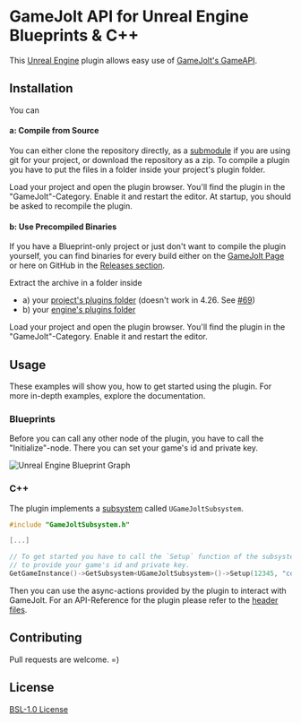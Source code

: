 # GameJolt API for Unreal Engine Blueprints & C++

This [Unreal Engine](https://www.unrealengine.com/) plugin allows easy use of [GameJolt's GameAPI](https://gamejolt.com/game-api).

## Installation

You can   
#### a: Compile from Source

You can either clone the repository directly, as a [submodule](https://git-scm.com/book/de/v2/Git-Tools-Submodule) if you are using git for your project, or download the repository as a zip. To compile a plugin you have to put the files in a folder inside your project's plugin folder.

Load your project and open the plugin browser. You'll find the plugin in the "GameJolt"-Category. Enable it and restart the editor. At startup, you should be asked to recompile the plugin.

#### b: Use Precompiled Binaries

If you have a Blueprint-only project or just don't want to compile the plugin yourself, you can find binaries for every build either on the [GameJolt Page](https://gamejolt.com/games/gjapi-bp/318270) or here on GitHub in the [Releases section](https://github.com/freezernick/ue-gjapi-core/releases).

Extract the archive in a folder inside
 - a) your [project's plugins folder](https://docs.unrealengine.com/4.27/en-US/ProductionPipelines/Plugins/#pluginfolders) (doesn't work in 4.26. See <a href="https://github.com/freezernick/ue-gjapi-core/issues/69">#69</a>)
 - b) your [engine's plugins folder](https://docs.unrealengine.com/4.27/en-US/ProductionPipelines/Plugins/#pluginfolders)

Load your project and open the plugin browser. You'll find the plugin in the "GameJolt"-Category. Enable it and restart the editor.

## Usage

These examples will show you, how to get started using the plugin. For more in-depth examples, explore the documentation.

### Blueprints

Before you can call any other node of the plugin, you have to call the "Initialize"-node. There you can set your game's id and private key.

![Unreal Engine Blueprint Graph](https://user-images.githubusercontent.com/27819706/213867463-ce81d27a-8c20-448b-b3ab-23b9b6f6162f.png)

### C++

The plugin implements a [subsystem](https://docs.unrealengine.com/4.27/en-US/ProgrammingAndScripting/Subsystems/) called `UGameJoltSubsystem`.

```c++
#include "GameJoltSubsystem.h"

[...]

// To get started you have to call the `Setup` function of the subsystem
// to provide your game's id and private key.
GetGameInstance()->GetSubsystem<UGameJoltSubsystem>()->Setup(12345, "coolPrivateKey");
```
Then you can use the async-actions provided by the plugin to interact with GameJolt. For an API-Reference for the plugin please refer to the [header files](Source/GameJoltAPI/Public/).

## Contributing
Pull requests are welcome. =)

## License
[BSL-1.0 License](LICENSE.md)
